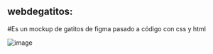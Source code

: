 ## webdegatitos: 
#Es un mockup de gatitos de figma pasado a código con css y html


![image](https://github.com/anamariamad/webdegatitosrepositorio/assets/134279099/95d81453-1c12-4138-9a04-89e9b2f6ad17)
